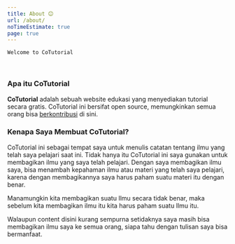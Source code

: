 ```yaml
---
title: About 😊
url: /about/
noTimeEstimate: true
page: true
---
```


```
Welcome to CoTutorial
```
<br>

### Apa itu CoTutorial
**CoTutorial** adalah sebuah website edukasi yang menyediakan tutorial secara gratis. CoTutorial ini bersifat open source, memungkinkan semua orang bisa [berkontribusi](/contribusi) di sini. 

### Kenapa Saya Membuat CoTutorial?
CoTutorial ini sebagai tempat saya untuk menulis catatan tentang ilmu yang telah saya pelajari saat ini. Tidak hanya itu CoTutorial ini saya gunakan untuk membagikan ilmu yang saya telah pelajari. Dengan saya membagikan ilmu saya, bisa menambah kepahaman ilmu atau materi yang telah saya pelajari, karena dengan membagikannya saya harus paham suatu materi itu dengan benar. 

Manamungkin kita membagikan suatu Ilmu secara tidak benar, maka sebelum kita membagikan ilmu itu kita harus paham suatu Ilmu itu.

Walaupun content disini kurang sempurna setidaknya saya masih bisa membagikan ilmu saya ke semua orang, siapa tahu dengan tulisan saya bisa bermanfaat.